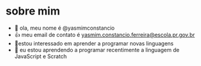 # sobre mim 
- 👋 ola, meu nome é @yasmimconstancio
- :+1: meu email de contato é yasmim.constancio.ferreira@escola.pr.gov.br 
- 👀estou interessado  em aprender a programar novas linguagens
- 🌱 eu estou aprendendo a programar recentimente a linguagem de JavaScript e Scratch


